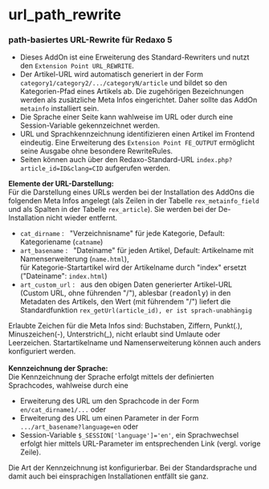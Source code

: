 # url_path_rewrite
<h3>path-basiertes URL-Rewrite für Redaxo 5</h3>
<ul>
    <li>Dieses AddOn ist eine Erweiterung des Standard-Rewriters und nutzt
        den <code>Extension Point URL_REWRITE</code>.</li>
    <li>Der Artikel-URL wird automatisch generiert in der Form
        <code>category1/category2/.../categoryN/article</code>
        und bildet so den Kategorien-Pfad eines Artikels ab.
        Die zugehörigen Bezeichnungen werden als zusätzliche Meta Infos
        eingerichtet. Daher sollte das AddOn <code>metainfo</code>
        installiert sein.</li>
    <li>Die Sprache einer Seite kann wahlweise im URL oder durch eine
        Session-Variable gekennzeichnet werden.</li>
    <li>URL und Sprachkennzeichnung identifizieren einen Artikel im Frontend
        eindeutig. Eine Erweiterung des <code>Extension Point FE_OUTPUT</code>
        ermöglicht seine Ausgabe ohne besondere RewriteRules.</li>
    <li>Seiten können auch über den Redaxo-Standard-URL
        <code>index.php?article_id=ID&clang=CID</code> aufgerufen werden.</li>
</ul>
<div><b>Elemente der URL-Darstellung:</b></div>
<div>Für die Darstellung eines URLs werden bei der Installation des
AddOns die folgenden Meta Infos angelegt (als Zeilen in der Tabelle
<code>rex_metainfo_field</code> und als Spalten in der Tabelle
<code>rex_article</code>). Sie werden bei der De-Installation nicht wieder
entfernt.
<ul>
    <li><code>cat_dirname</code> : &nbsp; &quot;Verzeichnisname&quot; für
        jede Kategorie, Default: Kategoriename (<code>catname</code>)</li>
    <li><code>art_basename</code> : &nbsp; &quot;Dateiname&quot; für jeden
        Artikel, Default: Artikelname mit Namenserweiterung
        (<code>name.html</code>),<br/>
        für Kategorie-Startartikel wird der Artikelname durch &quot;index&quot;
        ersetzt (&quot;Dateiname&quot;: <code>index.html</code>)</li>
    <li><code>art_custom_url</code> : &nbsp; aus den obigen Daten
        generierter Artikel-URL (Custom URL, ohne führenden &quot;/&quot;),
        ablesbar (<tt>readonly</tt>) in den Metadaten des Artikels,
        den Wert (mit führendem &quot;/&quot;) liefert die Standardfunktion
        <code>rex_getUrl(article_id), er ist sprach-unabhängig</code></li>
</ul>
Erlaubte Zeichen für die Meta Infos sind: Buchstaben, Ziffern, Punkt(.),
Minuszeichen(-), Unterstrich(_), nicht erlaubt sind Umlaute oder Leerzeichen.
Startartikelname und Namenserweiterung können auch anders konfiguriert
werden.
</div>
<br/>
<div><b>Kennzeichnung der Sprache:</b></div>
<div>Die Kennzeichnung der Sprache erfolgt mittels der definierten
Sprachcodes, wahlweise durch eine
<ul>
    <li>Erweiterung des URL um den Sprachcode in der Form
        <code>en/cat_dirname1/...</code> oder</li>
    <li>Erweiterung des URL um einen Parameter in der Form
        <code>.../art_basename?language=en</code> oder</li>
    <li>Session-Variable <code>$_SESSION['language']='en'</code>,
        ein Sprachwechsel erfolgt hier mittels URL-Parameter im
        entsprechenden Link (vergl. vorige Zeile).</li>
</ul>
Die Art der Kennzeichnung ist konfigurierbar. Bei der Standardsprache
und damit auch bei einsprachigen Installationen entfällt sie ganz.</div>